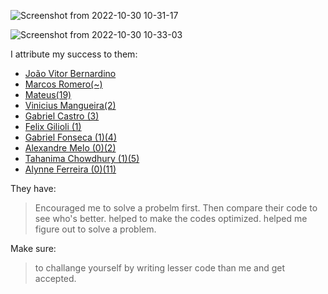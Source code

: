![Screenshot from 2022-10-30 10-31-17](https://user-images.githubusercontent.com/29802879/198862731-6dc43b3d-0679-4e37-9a64-bb916f0a9996.png)

![Screenshot from 2022-10-30 10-33-03](https://user-images.githubusercontent.com/29802879/198862748-b9ad09ed-6e5d-4c6f-bb5f-789f426e37e6.png)

I attribute my success to them:

- [João Vitor Bernardino](https://github.com/JoaoVitorBernardino)
- [Marcos Romero(~)](https://github.com/mrmourao)
- [Mateus(19)](https://github.com/Matuiss2)
- [Vinicius Mangueira(2)](https://github.com/ViniciusDeep)
- [Gabriel Castro (3)](https://github.com/gabrielcsg/uri-codes-go)
- [Felix Gilioli (1)](https://github.com/felixgilioli/uri-resolutions-golang)
- [Gabriel Fonseca (1)(4)](https://github.com/fnsc)
- [Alexandre Melo (0)(2)](https://github.com/xandymelo)
- [Tahanima Chowdhury (1)(5)](https://github.com/Tahanima)
- [Alynne Ferreira (0)(11)](https://github.com/alynnefs)

They have:

> Encouraged me to solve a probelm first.
> Then compare their code to see who's better.
> helped to make the codes optimized.
> helped me figure out to solve a problem.

Make sure:

> to challange yourself by writing lesser code than me and get accepted.
